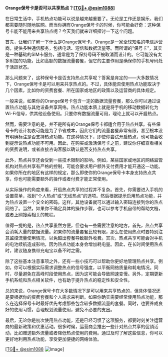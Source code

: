 **Orange保号卡是否可以共享热点？[[TG💪+ @esim1088](https://t.me/s/esim1088)]**

在日常生活中，手机热点功能可以说是越来越重要了。无论是工作还是娱乐，我们都需要随时随地联网。而当你拥有Orange保号卡的时候，你可能会好奇：这种保号卡能不能用来共享热点呢？今天我们就来详细探讨一下这个问题。

首先，让我们了解一下什么是Orange保号卡。Orange是一家全球知名的电信运营商，提供多种通信服务，包括电话、短信和数据流量等。而所谓的“保号卡”，其实是一种基础的SIM卡服务，通常是为了保持号码不被取消而设计的。它可能没有太多附加的功能，比如高额的数据流量套餐，但它的主要作用是确保你的手机号码处于活跃状态。

那么问题来了，这种保号卡是否支持热点共享呢？答案是肯定的——大多数情况下，Orange保号卡是可以用来共享热点的。不过，具体能否使用热点功能取决于几个因素，比如你的资费套餐、所在国家或地区的政策以及运营商的具体规定。

一般来说，如果你的Orange保号卡包含一定的数据流量套餐，那么你可以通过设置热点功能与其他设备共享网络。热点功能本质上就是将手机的移动数据转化为Wi-Fi信号，供其他设备使用。只要你有数据流量可用，理论上就可以开启热点。

然而，需要注意的是，并不是所有的Orange保号卡都适合用于热点共享。有些保号卡的设计初衷可能是为了节省成本，因此它们的流量套餐非常有限，甚至根本没有明确标注是否支持热点功能。在这种情况下，即使你尝试开启热点，也可能会收到提示说热点功能不可用。因此，在购买或激活保号卡之前，建议你仔细查看相关的资费说明，或者直接咨询客服以确认是否支持热点共享。

此外，热点共享还会受到一些技术限制的影响。例如，某些国家或地区的网络监管机构对热点共享有严格的控制，可能会要求用户额外支付费用才能开通这一功能。如果你所在的地区有这样的规定，那么即使你的Orange保号卡本身支持热点共享，你也可能需要额外的操作或者付费才能正常使用。

从实际操作的角度来看，开启热点共享的过程并不复杂。首先，你需要进入手机的设置菜单，找到“个人热点”或“无线热点”的选项。然后根据提示启用热点功能，并为热点设置一个安全的密码。这样，其他设备就可以通过输入密码连接到你的热点网络了。当然，如果你不确定具体的操作步骤，也可以参考手机自带的帮助文档，或者上网搜索相关的教程。

值得一提的是，热点共享虽然方便，但也有一些需要注意的地方。首先，热点共享会消耗大量的数据流量。如果你的流量套餐比较有限，那么在使用热点时要特别注意监控流量使用情况，以免超出套餐导致额外收费。其次，热点共享可能会对手机的电池续航造成影响，因为热点功能本身会增加耗电量。因此，在长时间使用热点时，建议随身携带充电宝以备不时之需。

除了这些基本注意事项之外，还有一些小技巧可以帮助你更好地管理热点共享。例如，你可以根据实际需求调整热点的信号强度，以平衡网络质量和耗电情况。同时，尽量避免在高峰时段使用热点，因为这可能会导致网速变慢。另外，定期更新手机系统和热点相关软件，也有助于提升热点的稳定性和安全性。

总的来说，Orange保号卡在大多数情况下是可以用来共享热点的，但具体情况还是要根据你的资费套餐和个人需求来判断。如果你确实需要经常使用热点功能，那么在选择保号卡时最好优先考虑那些包含较多数据流量的套餐。同时，也要养成良好的使用习惯，合理规划流量使用，避免不必要的支出。

最后，无论你是初次使用热点功能，还是已经习惯了这项服务，都要时刻关注运营商的最新政策和优惠活动。很多时候，运营商会推出一些针对热点共享的促销活动，比如赠送额外流量或者降低热点使用的费用。通过及时了解这些信息，你可以更好地利用热点功能，享受更加便捷的网络体验。

[[TG💪+ @esim1088](https://t.me/s/esim1088) ![Image](https://i.postimg.cc/4NQfJmqS/Snipaste-2025-05-13-00-14-12.png)]
